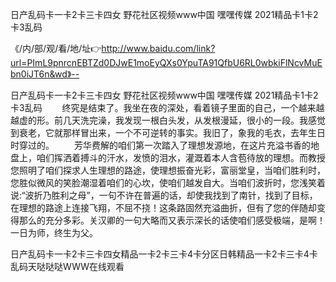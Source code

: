 日产乱码卡一卡2卡三卡四女
野花社区视频www中国
嘿嘿传媒
2021精品卡1卡2卡3乱码


《/内/部/观/看/地/址👉http://www.baidu.com/link?url=PImL9pnrcnEBTZd0DJwE1moEyQXs0YpuTA91QfbU6RL0wbkiFlNcvMuEbn0iJT6n&wd》--

日产乱码卡一卡2卡三卡四女
野花社区视频www中国
嘿嘿传媒
2021精品卡1卡2卡3乱码
　　终究是结束了。我坐在夜的深处，看着镜子里面的自己，一个越来越越虚的形。前几天洗完澡，我发现一根白头发，从发根漫延，很小的一段。我感觉到衰老，它就那样冒出来，一个不可逆转的事实。我旧了，象我的毛衣，去年生日时穿过的。
　　芳华费解的咱们第一次踏入了理想发源地，在这片充溢书香的地盘上，咱们挥洒着搏斗的汗水，发愤的泪水，灌溉着本人含苞待放的理想。而教授您照明了咱们探求人生理想的路途，使理想振奋光彩，富丽堂皇，当咱们胜利时，您胜似微风的笑脸潮湿着咱们的心坎，使咱们越发自大。当咱们波折时，您浅笑着说:“波折乃胜利之母”，一句不许在普遍的话，却使我找到了南针，找到了目标，在理想的路途上连接飞翔，不屈不挠！这条路固然充溢曲折，但有了您的伴随却变得那么的充分多彩。关汉卿的一句大略而又表示深长的话使咱们感受极端，是啊！一日为师，终生为父。





日产乱码卡一卡2卡三卡四女精品一卡2卡三卡4卡分区日韩精品一卡2卡三卡4卡乱码天哒哒哒WWW在线观看
